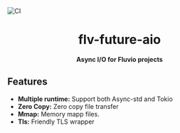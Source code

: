 ![CI](https://github.com/infinyon/flv-future/workflows/CI/badge.svg)

<h1 align="center">flv-future-aio</h1>
<div align="center">
 <strong>
   Async I/O for Fluvio projects
 </strong>
</div>

## Features

- __Multiple runtime:__ Support both Async-std and Tokio
- __Zero Copy:__ Zero copy file transfer
- __Mmap:__ Memory mapp files.
- __Tls:__ Friendly TLS wrapper
 
